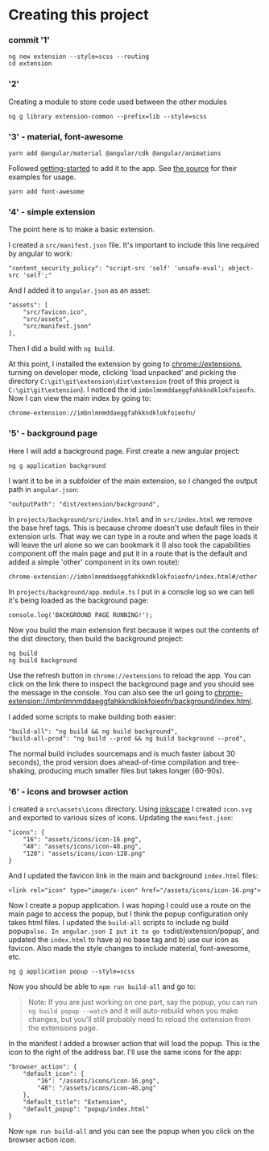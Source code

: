 # Creating this project

### commit '1'

    ng new extension --style=scss --routing
    cd extension

### '2'

Creating a module to store code used between the other modules

    ng g library extension-common --prefix=lib --style=scss

### '3' - material, font-awesome

    yarn add @angular/material @angular/cdk @angular/animations

Followed [getting-started](https://material.angular.io/guide/getting-started)
to add it to the app.  See [the source](https://github.com/angular/material2/tree/master/src/material-examples)
for their examples for usage.

    yarn add font-awesome

### '4' - simple extension

The point here is to make a basic extension.

I created a `src/manifest.json` file.  It's important to include this line required
by angular to work:

    "content_security_policy": "script-src 'self' 'unsafe-eval'; object-src 'self';"

And I added it to `angular.json` as an asset:

    "assets": [
        "src/favicon.ico",
        "src/assets",
        "src/manifest.json"
    ],

Then I did a build with `ng build`.

At this point, I installed the extension by going to [chrome://extensions](chrome://extensions),
turning on developer mode, clicking 'load unpacked' and picking the directory
`C:\git\git\extension\dist\extension` (root of this project is `C:\git\git\extension`). I
noticed the id `imbnlmnmddaeggfahkkndklokfoieofn`.  Now I can view the main index by going to:

    chrome-extension://imbnlmnmddaeggfahkkndklokfoieofn/

### '5' - background page

Here I will add a background page.  First create a new angular project:

    ng g application background

I want it to be in a subfolder of the main extension, so I changed the output path in `angular.json`:

    "outputPath": "dist/extension/background",

In `projects/background/src/index.html` and in `src/index.html` we remove the base href tags.
This is because chrome doesn't use default files in their extension urls.  That way we can
type in a route and when the page loads it will leave the url alone so we can bookmark it (I also took the capabilities component off the main page and put it in a route that is the default and added a simple 'other' component in its own route):

    chrome-extension://imbnlmnmddaeggfahkkndklokfoieofn/index.html#/other

In `projects/background/app.module.ts` I put in a console log so we can tell it's being
loaded as the background page:

    console.log('BACKGROUND PAGE RUNNING!');


Now you build the main extension first because it wipes out the contents of the dist directory,
then build the background project:

    ng build
    ng build background

Use the refresh button in `chrome://extensions` to reload the app.  You can click on the link
there to inspect the background page and you should see the message in the console.  You can
also see the url going to [chrome-extension://imbnlmnmddaeggfahkkndklokfoieofn/background/index.html](chrome-extension://imbnlmnmddaeggfahkkndklokfoieofn/background/index.html).

I added some scripts to make building both easier:

    "build-all": "ng build && ng build background",
    "build-all-prod": "ng build --prod && ng build background --prod",

The normal build includes sourcemaps and is much faster (about 30 seconds), the prod
version does ahead-of-time compilation and tree-shaking, producing much smaller files
but takes longer (60-90s).

### '6' - icons and browser action

I created a `src\assets\icons` directory.  Using [inkscape](https://inkscape.org/) I created
`icon.svg` and exported to various sizes of icons.  Updating the `manifest.json`:

    "icons": {
        "16": "assets/icons/icon-16.png",
        "48": "assets/icons/icon-48.png",
        "128": "assets/icons/icon-128.png"
    }

And I updated the favicon link in the main and background `index.html` files:

    <link rel="icon" type="image/x-icon" href="/assets/icons/icon-16.png">

Now I create a popup application.  I was hoping I could use a route on the
main page to access the popup, but I think the popup configuration only takes
html files.  I updated the `build-all` scripts to include ng build popup` also.
In angular.json I put it to go to `dist/extension/popup', and updated the
`index.html` to have a) no base tag and b) use our icon as favicon.  Also made
the style changes to include material, font-awesome, etc.

    ng g application popup --style=scss

Now you should be able to `npm run build-all` and go to:

> Note: If you are just working on one part, say the popup, you can run
> `ng build popup --watch` and it will auto-rebuild when you make changes,
> but you'll still probably need to reload the extension from the
> extensions page.

In the manifest I added a browser action that will load the popup.  This
is the icon to the right of the address bar.  I'll use the same icons for
the app:

    "browser_action": {
        "default_icon": {
            "16": "/assets/icons/icon-16.png",
            "48": "/assets/icons/icon-48.png"
        },
        "default_title": "Extension",
        "default_popup": "popup/index.html"
    }

Now `npm run build-all` and you can see the popup when you click on the
browser action icon.